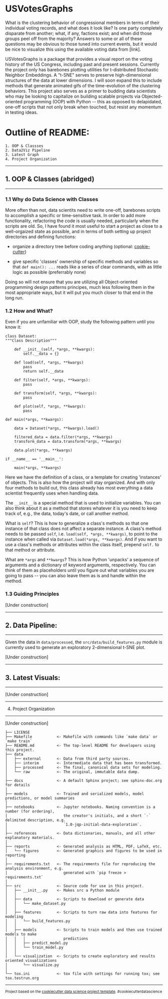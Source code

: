 # USVotesGraphs

What is the clustering behavior of congressional members in terms of their individual voting records, and what does it look like? Is one
party completely disparate from another; what, if any, factions exist; and when did those groups peel off from the majority? Answers to some or all of these questions may be obvious to those tuned into current events, but it would be nice to visualize this using the available voting data from [link]. 

USVotesGraphs is a package that provides a visual report on the voting history of the US Congress, including past and present sessions. Currently the project only has barebones plotting utilities for t-distributed Stochastic Neighbor Embeddings. A "t-SNE" serves to preserve high-dimensional structures of the data at lower dimensions. I will soon expand this to include methods that generate animated gifs of the time-evolution of the clustering behaviors. This project also serves as a primer to budding data scientists who may be looking to capitalize on building scalable projects via Objected-oriented programming (OOP) with Python -- this as opposed to delapidated, one-off scripts that not only break when touched, but resist any momentum in testing ideas. 

# Outline of README:

	1. OOP & Classses
	2. Data2Viz Pipeline
	3. Latest Graph
	4. Project Organization
	
------------
## 1. OOP & Classes (abridged)
------------

### 1.1 Why do Data Science with Classes

More often than not, data scientits need to write one-off, barebones scripts to accomplish a specific or 
time-sensitive task. In order to add more functionality, refactoring the code is usually needed, particularly when the scripts are old. So, I have found it most useful to start a project as close to a well-orgaized state as possible, and in terms of both setting up project directories and defining functions:

* organize a directory tree before coding anything (optional: [cookie-cutter](https://github.com/audreyr/cookiecutter))

* give specific 'classes' ownership of specific methods and variables so that `def main(): ...` reads like a series of clear commands, with as little logic as possible (preferrably none)

Doing so will not ensure that you are utilizing all Object-oriented programming design patterns principes, much less following them in the most appropriate ways, but it will put you much closer to that end in the long run.

### 1.2 How and What?

Even if you are unfamiliar with OOP, study the following pattern until you know it:
```
class Dataset:
"""Class Description"""
	
	def __init__(self, *args, **kwargs):
		self.__data = {}
		
	def load(self, *args, **kwargs)
		pass
		return self.__data
		
	def filter(self, *args, **kwargs):
		pass
		
	def transform(self, *args, **kwargs):
		pass
		
	def plot(self, *args, **kwargs):
		pass
		
def main(*args, **kwargs):

	data = Dataset(*args, **kwargs).load()
	
	filtered_data = data.filter(*args, **kwargs)
	transform_data = data.transform(*args, **kwargs)
	
	data.plot(*args, **kwargs)
		
if __name__ == '__main__':
	
	main(*args, **kwargs)
```

Here we have the definition of a class, or a template for creating 'instances' of objects. This is also how the project will stay organized. And with only four methods to build out, this class already has most everything a data scientist frequently uses when handling data.

The `__init__` is a special method that is used to initialize variables. You can also think about it as a method that stores whatever it is you need to keep track of, e.g., the data, today's date, or call another method.

What is `self`? This is how to generalize a class's methods so that one instance of that class does not affect a separate instance. A class's method needs to be passed `self`, i.e. `load(self, *args, **kwargs)`, to point to the instance when called via `Dataset.load(*args, **kwargs)`. And if you want to use a class's methods or attributes within the class itself, prepend `self.` to that method or attribute.

What are `*args` and `**kwargs`? This is how Python 'unpacks' a sequence of arguments and a dictionary of keyword arguments, respectively. You can think of them as placeholders until you figure out what variables you are going to pass -- you can also leave them as is and handle within the method. 


### 1.3 Guiding Principles

[Under construction]

------------
## 2. Data Pipeline:
------------

Given the data in `data/processed`, the `src/data/build_features.py` module is currently used
to generate an exploratory 2-dimensional t-SNE plot.

[Under construction]

------------
## 3. Latest Visuals:
------------

[Under construction]

------------
4. Project Organization
------------

[Under construction]


    ├── LICENSE
    ├── Makefile           <- Makefile with commands like `make data` or `make train`
    ├── README.md          <- The top-level README for developers using this project.
    ├── data
    │   ├── external       <- Data from third party sources.
    │   ├── interim        <- Intermediate data that has been transformed.
    │   ├── processed      <- The final, canonical data sets for modeling.
    │   └── raw            <- The original, immutable data dump.
    │
    ├── docs               <- A default Sphinx project; see sphinx-doc.org for details
    │
    ├── models             <- Trained and serialized models, model predictions, or model summaries
    │
    ├── notebooks          <- Jupyter notebooks. Naming convention is a number (for ordering),
    │                         the creator's initials, and a short `-` delimited description, e.g.
    │                         `1.0-jqp-initial-data-exploration`.
    │
    ├── references         <- Data dictionaries, manuals, and all other explanatory materials.
    │
    ├── reports            <- Generated analysis as HTML, PDF, LaTeX, etc.
    │   └── figures        <- Generated graphics and figures to be used in reporting
    │
    ├── requirements.txt   <- The requirements file for reproducing the analysis environment, e.g.
    │                         generated with `pip freeze > requirements.txt`
    │
    ├── src                <- Source code for use in this project.
    │   ├── __init__.py    <- Makes src a Python module
    │   │
    │   ├── data           <- Scripts to download or generate data
    │   │   └── make_dataset.py
    │   │
    │   ├── features       <- Scripts to turn raw data into features for modeling
    │   │   └── build_features.py
    │   │
    │   ├── models         <- Scripts to train models and then use trained models to make
    │   │   │                 predictions
    │   │   ├── predict_model.py
    │   │   └── train_model.py
    │   │
    │   └── visualization  <- Scripts to create exploratory and results oriented visualizations
    │       └── visualize.py
    │
    └── tox.ini            <- tox file with settings for running tox; see tox.testrun.org


--------

<p><small>Project based on the <a target="_blank" href="https://drivendata.github.io/cookiecutter-data-science/">cookiecutter data science project template</a>. #cookiecutterdatascience</small></p>
